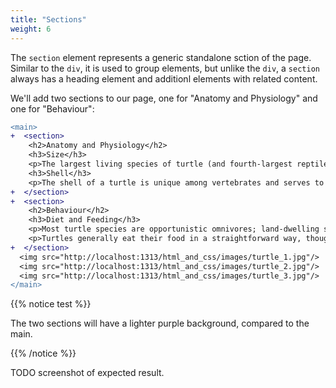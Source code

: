 ```yaml
---
title: "Sections"
weight: 6
---
```


The `section` element represents a generic standalone sction of the page.
Similar to the `div`, it is used to group elements, but unlike the `div`, a `section` always has a heading element and additionl elements with related content.

We'll add two sections to our page, one for "Anatomy and Physiology" and one for "Behaviour":

```diff
<main>
+  <section>
    <h2>Anatomy and Physiology</h2>
    <h3>Size</h3>
    <p>The largest living species of turtle (and fourth-largest reptile) is the leatherback turtle which can reach over 2.7 m (8 ft 10 in) in length and weigh over 500 kg (1,100 lb).</p>
    <h3>Shell</h3>
    <p>The shell of a turtle is unique among vertebrates and serves to protect the animal and provide shelter from the elements.</p>
+  </section>
+  <section>
    <h2>Behaviour</h2>
    <h3>Diet and Feeding</h3>
    <p>Most turtle species are opportunistic omnivores; land-dwelling species are more herbivorous and aquatic ones more carnivorous.</p>
    <p>Turtles generally eat their food in a straightforward way, though some species have special feeding techniques.</p>
+  </section>
  <img src="http://localhost:1313/html_and_css/images/turtle_1.jpg"/>
  <img src="http://localhost:1313/html_and_css/images/turtle_2.jpg"/>
  <img src="http://localhost:1313/html_and_css/images/turtle_3.jpg"/>
</main>
```

{{% notice test %}}

The two sections will have a lighter purple background, compared to the main.

{{% /notice %}}

TODO screenshot of expected result.
